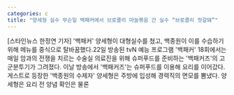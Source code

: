 ```yaml
---
categories: c
title: "양세형 실수 무슨일 백패커에서 브로콜리 마늘볶음 간 실수 “브로콜리 젓갈돼”"
---
```

[스타인뉴스 한정연 기자] &#39;백패커&#39; 양세형이 대형실수를 쳤고, 백종원이 이를 수습하기 위해 메뉴를 중식으로 탈바꿈했다.22일 방송된 tvN 예능 프로그램 &#39;백패커&#39; 18회에서는 매일 암과의 전쟁을 치르는 수술실 의료진을 위해 슈퍼푸드를 준비하는 &#39;백패커즈&#39;의 고군분투기가 그려졌다. 이날 방송에서 &#39;백패커즈&#39;는 슈퍼푸드를 이용해 요리를 이어갔다.게스트로 등장한 &#39;백종원의 수제자&#39; 양세형은 주방에 입성해 경력직의 면모를 뽐냈다. 양세형은 요리 전 양념 확인은 물론
